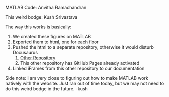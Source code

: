 MATLAB Code: Anvitha Ramachandran 

This weird bodge: Kush Srivastava

The way this works is basically:

1. We created these figures on MATLAB
2. Exported them to html, one for each floor
3. Pushed the html to a separate repository, otherwise it would disturb Docusaurus
   1. [Other Repository](https://github.com/suobset/iCons)
   2. This other repository has GitHub Pages already activated
4. Linked iFrames from this other repository to our documentation

Side note: I am very close to figuring out how to make MATLAB work natively with the website. Just ran out of time today, but we may not need to do this weird bodge in the future. 
-kush